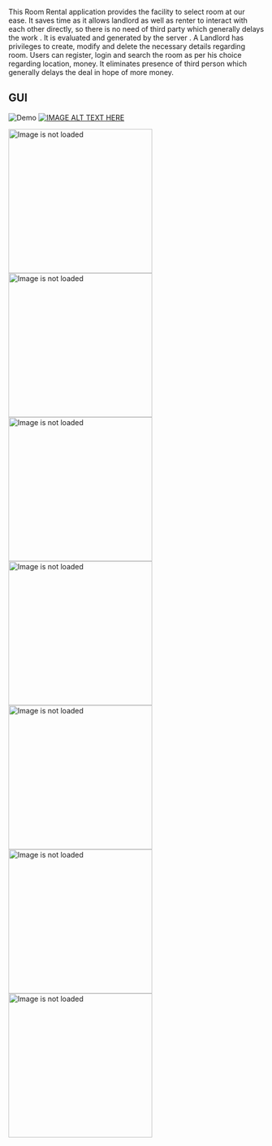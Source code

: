 This Room Rental application provides the facility to select room at our ease. It saves time as it allows landlord  as well as renter to interact with each other directly, so there is no need of third party which generally delays the work . It is evaluated and generated by the server . A Landlord  has privileges to create, modify and delete the necessary details regarding room. Users can register, login and search the room as per his choice regarding location, money. It eliminates presence of third person which generally delays the deal in hope of more money.
## GUI
![Demo](https://camo.githubusercontent.com/46f320cfa961f8be24aab1d209b3207677e512d2cf428f783b352219b75b5b28/68747470733a2f2f696d672e796f75747562652e636f6d2f76692f6b6772747354786d5146512f302e6a7067)
[![IMAGE ALT TEXT HERE](https://img.youtube.com/vi/kgrtsTxmQFQ/0.jpg)](https://www.youtube.com/watch?v=kgrtsTxmQFQ)

<img alt="Image is not loaded" src="https://img.youtube.com/vi/https://youtu.be/kgrtsTxmQFQ/0.jpg" width="283"> <img alt="Image is not loaded" src="https://github.com/Sawan-Kag/Roomi/blob/main/Welcome.png?raw=true" width="283"> <img alt="Image is not loaded" src="https://github.com/Sawan-Kag/Roomi/blob/main/SignUp.png?raw=true" width="283"> <img alt="Image is not loaded" src="https://github.com/Sawan-Kag/Roomi/blob/main/Home.png?raw=true" width="283"> <img alt="Image is not loaded" src="https://github.com/Sawan-Kag/Roomi/blob/main/Drawer.png?raw=true" width="283"> <img alt="Image is not loaded" src="https://github.com/Sawan-Kag/Roomi/blob/main/Uplod1.png?raw=true" width="283"> <img alt="Image is not loaded" src="https://github.com/Sawan-Kag/Roomi/blob/main/Uplod2.png?raw=true" width="283"> 
